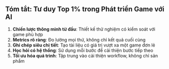 
## Tóm tắt: Tư duy Top 1% trong Phát triển Game với AI

1. **Chiến lược thông minh từ đầu**: Thiết kế thử nghiệm có kiểm soát với game phù hợp
2. **Metrics rõ ràng**: Đo lường mọi thứ, không chỉ kết quả cuối cùng
3. **Ghi chép siêu chi tiết**: Tạo tài liệu có giá trị vượt xa một game đơn lẻ
4. **Học hỏi có hệ thống**: Sử dụng mỗi bước để cải thiện bước tiếp theo
5. **Tối ưu hóa quá trình**: Tập trung vào cải thiện workflow, không chỉ sản phẩm